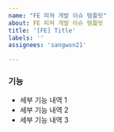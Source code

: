 ```yaml
---
name: "FE 피쳐 개발 이슈 템플릿"
about: FE 피쳐 개발 이슈 템플릿
title: '[FE] Title'
labels: ''
assignees: 'sangwon21'

---
```


### 기능

* 세부 기능 내역 1
* 세부 기능 내역 2
* 세부 기능 내역 3

